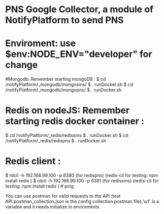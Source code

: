 # PNS Google Collector, a module of NotifyPlatform to send PNS

# Enviroment: use   $env:NODE_ENV="developer" for change

#Mongodb: Remember starting mongoDB :
$ cd /notifyPlatform/_mongodb/mongosms/
$ . runDocker.sh
$ cd /notifyPlatform/_mongodb/mongopns/
$ . runDocker.sh


# Redis on nodeJS: Remember starting redis docker container :
$ cd /notifyPlatform/_redis/redissms
$ . runDocker.sh
$ cd /notifyPlatform/_redis/redispns
$ . runDocker.sh

# Redis client :
  $ rdcli -h 192.168.99.100 -p 6380  (for redispns) (redis-cli for testing: npm install redis )
  $ rdcli -h 192.168.99.100 -p 6381  (for redissms) (redis-cli for testing: npm install redis )
       # ping      

You can use postman for valid requests to the API (test API.postman_collection.json is the config collection postman file),'url' is a variable and it needs initialize in enviroments